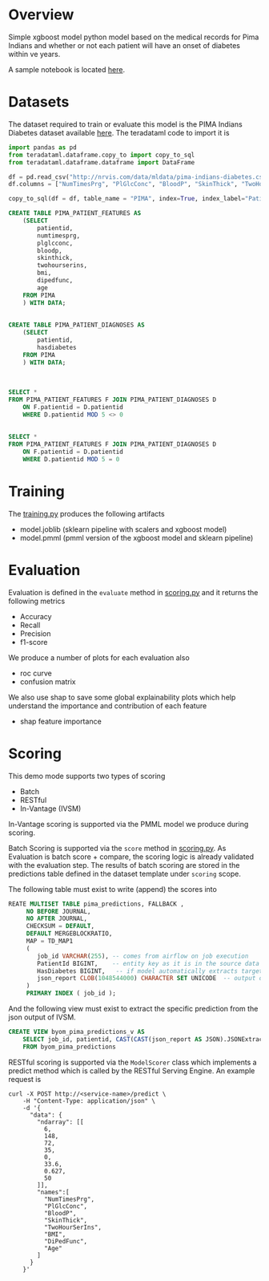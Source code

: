 # Overview
Simple xgboost model python model based on the medical records for Pima Indians and whether or not each patient will have an onset of diabetes within ve years.

A sample notebook is located [here](notebooks/Explore%20Diabetes.ipynb).

# Datasets
The dataset required to train or evaluate this model is the PIMA Indians Diabetes dataset available [here](http://nrvis.com/data/mldata/pima-indians-diabetes.csv). The teradataml code to import it is

```python
import pandas as pd
from teradataml.dataframe.copy_to import copy_to_sql
from teradataml.dataframe.dataframe import DataFrame

df = pd.read_csv("http://nrvis.com/data/mldata/pima-indians-diabetes.csv", header=None)
df.columns = ["NumTimesPrg", "PlGlcConc", "BloodP", "SkinThick", "TwoHourSerIns", "BMI", "DiPedFunc", "Age", "HasDiabetes"]

copy_to_sql(df = df, table_name = "PIMA", index=True, index_label="PatientId", if_exists="replace")
```

```sql
CREATE TABLE PIMA_PATIENT_FEATURES AS 
    (SELECT 
        patientid,
        numtimesprg, 
        plglcconc, 
        bloodp, 
        skinthick, 
        twohourserins, 
        bmi, 
        dipedfunc, 
        age 
    FROM PIMA 
    ) WITH DATA;
    
    
CREATE TABLE PIMA_PATIENT_DIAGNOSES AS 
    (SELECT 
        patientid,
        hasdiabetes
    FROM PIMA 
    ) WITH DATA;
    
    
    
SELECT * 
FROM PIMA_PATIENT_FEATURES F JOIN PIMA_PATIENT_DIAGNOSES D
    ON F.patientid = D.patientid
    WHERE D.patientid MOD 5 <> 0
    
    
SELECT * 
FROM PIMA_PATIENT_FEATURES F JOIN PIMA_PATIENT_DIAGNOSES D
    ON F.patientid = D.patientid
    WHERE D.patientid MOD 5 = 0
```



# Training
The [training.py](model_modules/training.py) produces the following artifacts

- model.joblib     (sklearn pipeline with scalers and xgboost model)
- model.pmml       (pmml version of the xgboost model and sklearn pipeline)

# Evaluation
Evaluation is defined in the `evaluate` method in [scoring.py](model_modules/scoring.py) and it returns the following metrics

- Accuracy
- Recall
- Precision
- f1-score

We produce a number of plots for each evaluation also

- roc curve
- confusion matrix

We also use shap to save some global explainability plots which help understand the importance and contribution of each feature

- shap feature importance


# Scoring 
This demo mode supports two types of scoring

 - Batch
 - RESTful
 - In-Vantage (IVSM)

In-Vantage scoring is supported via the PMML model we produce during scoring.

Batch Scoring is supported via the `score` method in [scoring.py](model_modules/scoring.py). As Evaluation is batch score + compare, the scoring logic is already validated with the evaluation step. The results of batch scoring are stored in the predictions table defined in the dataset template under `scoring` scope. 

The following table must exist to write (append) the scores into

```sql
REATE MULTISET TABLE pima_predictions, FALLBACK ,
     NO BEFORE JOURNAL,
     NO AFTER JOURNAL,
     CHECKSUM = DEFAULT,
     DEFAULT MERGEBLOCKRATIO,
     MAP = TD_MAP1
     (
        job_id VARCHAR(255), -- comes from airflow on job execution
        PatientId BIGINT,    -- entity key as it is in the source data
        HasDiabetes BIGINT,   -- if model automatically extracts target 
        json_report CLOB(1048544000) CHARACTER SET UNICODE  -- output of 
     )
     PRIMARY INDEX ( job_id );
```

And the following view must exist to extract the specific prediction from the json output of IVSM.

```sql
CREATE VIEW byom_pima_predictions_v AS
    SELECT job_id, patientid, CAST(CAST(json_report AS JSON).JSONExtractValue('$.predicted_HasDiabetes') AS INT) as HasDiabetes
    FROM byom_pima_predictions
```

RESTful scoring is supported via the `ModelScorer` class which implements a predict method which is called by the RESTful Serving Engine. An example request is  

    curl -X POST http://<service-name>/predict \
        -H "Content-Type: application/json" \
        -d '{
          "data": {
            "ndarray": [[
              6,
              148,
              72,
              35,
              0,
              33.6,
              0.627,
              50
            ]],
            "names":[
              "NumTimesPrg",
              "PlGlcConc",
              "BloodP",
              "SkinThick",
              "TwoHourSerIns",
              "BMI",
              "DiPedFunc",
              "Age"
            ]
          }
        }' 
